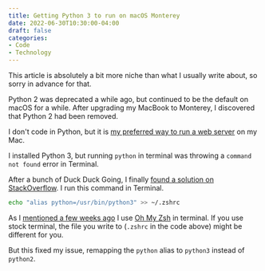 ```yaml
---
title: Getting Python 3 to run on macOS Monterey
date: 2022-06-30T10:30:00-04:00
draft: false
categories:
- Code
- Technology
---
```


This article is absolutely a bit more niche than what I usually write about, so sorry in advance for that.

Python 2 was deprecated a while ago, but continued to be the default on macOS for a while. After upgrading my MacBook to Monterey, I discovered that Python 2 had been removed. 

I don't code in Python, but it is [my preferred way to run a web server](https://gist.github.com/willurd/5720255) on my Mac.

I installed Python 3, but running `python` in terminal was throwing a `command not found` error in Terminal. 

After a bunch of Duck Duck Going, I finally [found a solution on StackOverflow](https://stackoverflow.com/questions/71591971/how-can-i-fix-the-zsh-command-not-found-python-error-macos-monterey-12-3/71621142#71621142). I run this command in Terminal.

```bash
echo "alias python=/usr/bin/python3" >> ~/.zshrc
```

As I [mentioned a few weeks ago](/the-tools-i-use-to-make-working-with-command-line-easier/) I use [Oh My Zsh](https://ohmyz.sh/) in terminal. If you use stock terminal, the file you write to (`.zshrc` in the code above) might be different for you.

But this fixed my issue, remapping the `python` alias to `python3` instead of `python2`.